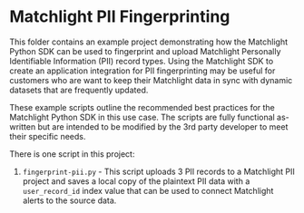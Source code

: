 Matchlight PII Fingerprinting
=============================

This folder contains an example project demonstrating how the Matchlight Python SDK can be used to fingerprint and upload Matchlight Personally Identifiable Information (PII) record types. Using the Matchlight SDK to create an application integration for PII fingerprinting may be useful for customers who are want to keep their Matchlight data in sync with dynamic datasets that are frequently updated.

These example scripts outline the recommended best practices for the Matchlight Python SDK in this use case. The scripts are fully functional as-written but are intended to be modified by the 3rd party developer to meet their specific needs.

There is one script in this project:

1. `fingerprint-pii.py` - This script uploads 3 PII records to a Matchlight PII project and saves a local copy of the plaintext PII data with a `user_record_id` index value that can be used to connect Matchlight alerts to the source data.